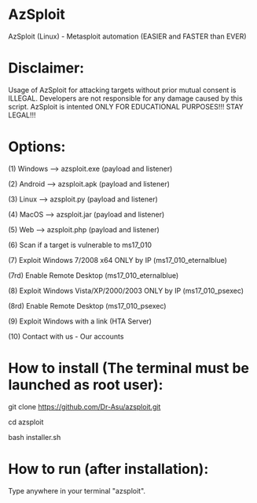 # AzSploit
AzSploit (Linux) - Metasploit automation (EASIER and FASTER than EVER) 

# Disclaimer:

 Usage of AzSploit for attacking targets without prior mutual consent is
 ILLEGAL. Developers are not responsible for any damage caused by this script.
 AzSploit is intented ONLY FOR EDUCATIONAL PURPOSES!!! STAY LEGAL!!! 
 
# Options:

(1) Windows --> azsploit.exe (payload and listener) 

(2) Android --> azsploit.apk (payload and listener)

(3) Linux --> azsploit.py (payload and listener) 

(4) MacOS --> azsploit.jar (payload and listener)

(5) Web --> azsploit.php (payload and listener)

(6) Scan if a target is vulnerable to ms17_010

(7) Exploit Windows 7/2008 x64 ONLY by IP (ms17_010_eternalblue)

(7rd) Enable Remote Desktop (ms17_010_eternalblue)

(8) Exploit Windows Vista/XP/2000/2003 ONLY by IP (ms17_010_psexec) 

(8rd) Enable Remote Desktop (ms17_010_psexec)

(9) Exploit Windows with a link (HTA Server)

(10) Contact with us - Our accounts


# How to install (The terminal must be launched as root user):

git clone https://github.com/Dr-Asu/azsploit.git
 
cd azsploit

bash installer.sh

# How to run (after installation):

Type anywhere in your terminal "azsploit".

